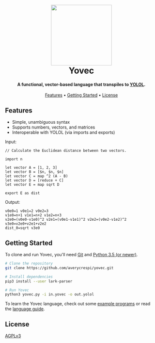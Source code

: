<h1 align="center">
    <br>
    <img src="https://raw.githubusercontent.com/averycrespi/yovec/master/images/logo_full.png" width="200"</img>
    <br>
    Yovec
    <br>
</h1>

<h4 align="center">A functional, vector-based language that transpiles to <a href="https://wiki.starbasegame.com/index.php/YOLOL">YOLOL</a>.</h4>

<p align="center">
    <a href="#features">Features</a> •
    <a href="#getting-started">Getting Started</a> •
	<a href="#license">License</a>
</p>

## Features

- Simple, unambiguous syntax
- Supports numbers, vectors, and matrices
- Interoperable with YOLOL (via imports and exports)

Input:

```
// Calculate the Euclidean distance between two vectors.

import n

let vector A = [1, 2, 3]
let vector B = [$n, $n, $n]
let vector C = map ^2 (A - B)
let vector D = [reduce + C]
let vector E = map sqrt D

export E as dist
```

Output:

```
v0e0=1 v0e1=2 v0e2=3
v1e0=n+1 v1e1=n+2 v1e2=n+3
v2e0=(v0e0-v1e0)^2 v2e1=(v0e1-v1e1)^2 v2e2=(v0e2-v1e2)^2
v3e0=v2e0+v2e1+v2e2
dist_0=sqrt v3e0
```

## Getting Started

To clone and run Yovec, you'll need [Git](https://git-scm.com/) and [Python 3.5 (or newer)](https://www.python.org/).

```bash
# Clone the repository
git clone https://github.com/averycrespi/yovec.git

# Install dependencies
pip3 install --user lark-parser

# Run Yovec
python3 yovec.py -i in.yovec -o out.yolol
```

To learn the Yovec language, check out some [example programs](programs/) or read the [language guide](docs/guide.md).

## License

[AGPLv3](https://choosealicense.com/licenses/agpl-3.0/)
